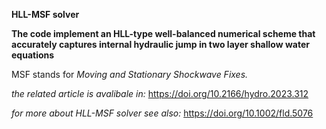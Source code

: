 **HLL-MSF solver**


**The code implement an HLL-type well-balanced numerical scheme that accurately captures internal hydraulic jump in two layer shallow water equations**

MSF stands for *Moving and Stationary Shockwave Fixes.*

*the related article is avalibale in:* https://doi.org/10.2166/hydro.2023.312

*for more about HLL-MSF solver see also:* https://doi.org/10.1002/fld.5076

